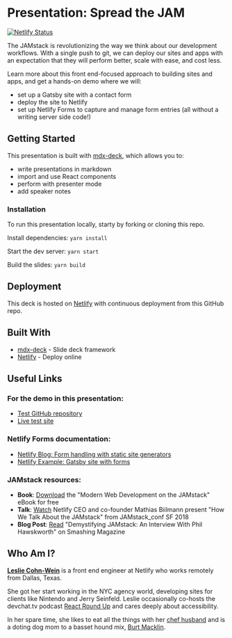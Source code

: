 # Presentation: Spread the JAM

[![Netlify Status](https://api.netlify.com/api/v1/badges/5932f3fc-4c0a-4ec0-a80e-d347a85334d1/deploy-status)](https://app.netlify.com/sites/spread-the-jam/deploys)

The JAMstack is revolutionizing the way we think about our development workflows. With a single push to git, we can deploy our sites and apps with an expectation that they will perform better, scale with ease, and cost less.

Learn more about this front end-focused approach to building sites and apps, and get a hands-on demo where we will:

- set up a Gatsby site with a contact form
- deploy the site to Netlify
- set up Netlify Forms to capture and manage form entries (all without a writing server side code!)

## Getting Started

This presentation is built with [mdx-deck](https://github.com/jxnblk/mdx-deck), which allows you to:

- write presentations in markdown
- import and use React components
- perform with presenter mode
- add speaker notes

### Installation

To run this presentation locally, starty by forking or cloning this repo.

Install dependencies: `yarn install`

Start the dev server: `yarn start`

Build the slides: `yarn build`

## Deployment

This deck is hosted on [Netlify](https://www.netlify.com) with continuous deployment from this GitHub repo.

## Built With

- [mdx-deck](https://github.com/jxnblk/mdx-deck) - Slide deck framework
- [Netlify](https://www.netlify.com) - Deploy online

## Useful Links

### For the demo in this presentation:
- [Test GitHub repository](https://github.com/lesliecdubs/netlify-gatsby-form-example)
- [Live test site](https://netlify-gatsby-form-example.netlify.com/)

### Netlify Forms documentation:
- [Netlify Blog: Form handling with static site generators](https://www.netlify.com/blog/2017/07/20/how-to-integrate-netlifys-form-handling-in-a-react-app/#form-handling-with-static-site-generators)
- [Netlify Example: Gatsby site with forms](https://github.com/imorente/gatsby-netlify-form-example)

### JAMstack resources:
- **Book**: [Download](https://www.netlify.com/oreilly-jamstack/) the "Modern Web Development on the JAMstack" eBook for free
- **Talk**: [Watch](https://www.youtube.com/watch?v=VzQ0d8-nMhw) Netlify CEO and co-founder Mathias Biilmann present "How We Talk About the JAMstack" from JAMstack_conf SF 2018
- **Blog Post**: [Read](https://www.smashingmagazine.com/2019/05/demystifying-jamstack-interview-phil-hawskworth/) "Demystifying JAMstack: An Interview With Phil Hawskworth" on Smashing Magazine

## Who Am I?

**[Leslie Cohn-Wein](https://twitter.com/lesliecdubs)** is a front end engineer at Netlify who works remotely from Dallas, Texas.

She got her start working in the NYC agency world, developing sites for clients like Nintendo and Jerry Seinfeld. Leslie occasionally co-hosts the devchat.tv podcast [React Round Up](https://devchat.tv/react-round-up/) and cares deeply about accessibility. 

In her spare time, she likes to eat all the things with her [chef husband](http://www.thejoyfulbelly.com/) and is a doting dog mom to a basset hound mix, [Burt Macklin](http://instagram.com/dammitmacklin).